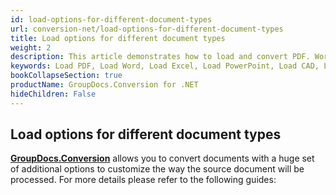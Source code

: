 ```yaml
---
id: load-options-for-different-document-types
url: conversion-net/load-options-for-different-document-types
title: Load options for different document types
weight: 2
description: This article demonstrates how to load and convert PDF. Word, Excel, PowerPoint documents and Images using GroupDocs.Conversion for .NET API.
keywords: Load PDF, Load Word, Load Excel, Load PowerPoint, Load CAD, Load Image
bookCollapseSection: true
productName: GroupDocs.Conversion for .NET
hideChildren: False
---
```

## Load options for different document types

[**GroupDocs.Conversion**](https://products.groupdocs.com/conversion/net) allows you to convert documents with a huge set of additional options to customize the way the source document will be processed. For more details please refer to the following guides:
